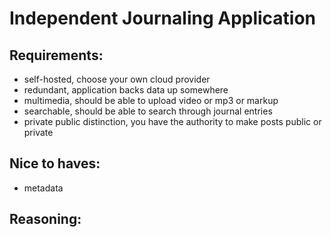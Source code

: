 # Independent Journaling Application


## Requirements:

- self-hosted, choose your own cloud provider
- redundant, application backs data up somewhere
- multimedia, should be able to upload video or mp3 or markup
- searchable, should be able to search through journal entries
- private public distinction, you have the authority to make posts public or private



## Nice to haves:
- metadata



## Reasoning:
